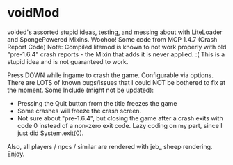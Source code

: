 # voidMod
voided's assorted stupid ideas, testing, and messing about with LiteLoader and SpongePowered Mixins. Woohoo!
Some code from MCP 1.4.7 (Crash Report Code)
Note: Compiled litemod is known to not work properly with old "pre-1.6.4" crash reports - the Mixin that adds it is never applied. :(
This is a stupid idea and is not guaranteed to work.

Press DOWN while ingame to crash the game. Configurable via options.
There are LOTS of known bugs/issues that I could NOT be bothered to fix at the moment.
Some Include (might not be updated):
- Pressing the Quit button from the title freezes the game
- Some crashes will freeze the crash screen.
- Not sure about "pre-1.6.4", but closing the game after a crash exits with code 0 instead of a non-zero exit code. Lazy coding on my part, since I just did System.exit(0).

Also, all players / npcs / similar are rendered with jeb_ sheep rendering. Enjoy.